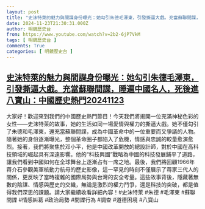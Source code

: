 ```yaml
---
layout: post
title: "史沫特萊的魅力與間諜身份曝光：她勾引朱德毛澤東，引發撕逼大戲。充當蘇聯間諜，睡遍中國名人，死後進八寶山：中國歷史熱門20241123"
date: 2024-11-23T21:30:31.000Z
author: 明鏡歷史台
from: https://www.youtube.com/watch?v=2b2-6jP7VkM
tags: [ 明鏡歷史台 ]
comments: True
categories: [ 明鏡歷史台 ]
---
```

<!--1732397431000-->
[史沫特萊的魅力與間諜身份曝光：她勾引朱德毛澤東，引發撕逼大戲。充當蘇聯間諜，睡遍中國名人，死後進八寶山：中國歷史熱門20241123](https://www.youtube.com/watch?v=2b2-6jP7VkM)
------

<div>
大家好！歡迎來到我們的中國歷史熱門節目！今天我們將揭開一位充滿神秘色彩的女性——史沫特萊的故事，她的生活如同一場愛情與權力的撕逼大戲。她不僅勾引了朱德和毛澤東，還充當蘇聯間諜，成為中國革命中的一位重要而又爭議的人物。隨著她的身份逐漸曝光，整個革命圈子都陷入了危機，情感與忠誠的較量愈演愈烈。接著，我們將聚焦於邓小平，他是中國改革開放的總設計師，對於中國在高科技領域的崛起具有深遠影響。他的“科技興國”戰略為中國的科技發展鋪平了道路，讓我們看到中國如何在全球舞台上逐漸占有一席之地。最後，我們將回顧1966年蒋介石參觀美軍核動力航母的歷史影像，這一罕見的時刻不僅展示了蒋家三代人的關係，更反映了當時複雜的國際局勢與台灣的安全考量。這些故事背後，隱藏著無數的陰謀、情感與歷史的交織，無論是激烈的權力鬥爭，還是科技的突破，都是值得我們深思的課題。請大家繼續收看詳細內容！#史沫特萊 #朱德 #毛澤東 #蘇聯間諜 #情感糾葛 #政治局勢 #間諜行為 #調查 #道德困境 #八寶山
</div>
